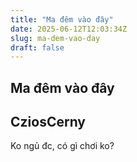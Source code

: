 ```yaml
---
title: "Ma đêm vào đây"
date: 2025-06-12T12:03:34Z
slug: ma-dem-vao-day
draft: false
---
```


## Ma đêm vào đây

## CziosCerny

Ko ngủ đc, có gì chơi ko?
